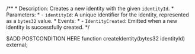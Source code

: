 /**
    * Description: Creates a new identity with the given `identityId`.
    * Parameters:
    * - `identityId`: A unique identifier for the identity, represented as a `bytes32` value.
    * Events:
    * - `IdentityCreated`: Emitted when a new identity is successfully created.
*/

$ADD POSTCONDITION HERE
function createIdentity(bytes32 identityId) external;